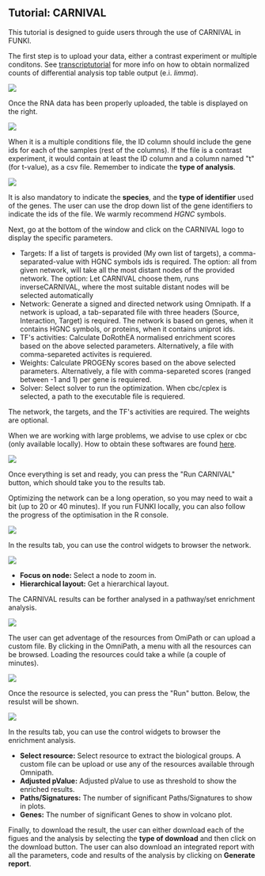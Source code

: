 ## Tutorial: CARNIVAL

This tutorial is designed to guide users through the use of CARNIVAL in FUNKI.

The first step is to upload your data, either a contrast experiment or multiple conditons.
See [transcriptutorial](https://github.com/saezlab/transcriptutorial) for more info on how to obtain normalized counts of differential analysis top table output (e.i. _limma_).

![](scs/01_upload_expression.001.png)

Once the RNA data has been properly uploaded, the table is displayed on the right.

![](scs/02_display_table.002.png)

When it is a multiple conditions file, 
the ID column should include the gene ids for each of the samples (rest of the columns).
If the file is a contrast experiment, 
it would contain at least the ID column and a column named "t" (for t-value), as a csv file.
Remember to indicate the **type of analysis**.

![](scs/03_gene_id.002.png)

It is also mandatory to indicate the **species**, and the **type of identifier** used of the genes.
The user can use the drop down list of the gene identifiers to indicate the ids of the file.
We warmly recommend _HGNC_ symbols.

Next, go at the bottom of the window and click on the CARNIVAL logo to display the specific parameters.

* Targets: If a list of targets is provided (My own list of targets), a comma-separated-value with HGNC symbols ids is required. The option: all from given network, will take all the most distant nodes of the provided network. The option: Let CARNIVAL choose them, runs inverseCARNIVAL, where the most suitable distant nodes will be selected automatically 
* Network: Generate a signed and directed network using Omnipath. If a network is upload, a tab-separated file with three headers (Source, Interaction, Target) is required. The network is based on genes, when it contains HGNC symbols, or proteins, when it contains uniprot ids.
* TF's activities: Calculate DoRothEA normalised enrichment scores based on the above selected parameters. Alternatively, a file with comma-separeted activites is requiered.
* Weights: Calculate PROGENy scores based on the above selected parameters. Alternatively, a file with comma-separeted scores (ranged between -1 and 1) per gene is requiered.
* Solver: Select solver to run the optimization. When cbc/cplex is selected, a path to the executable file is requiered.

The network, the targets, and the TF's activities are required.
The weights are optional.

When we are working with large problems, we advise to use cplex or cbc (only available locally).
How to obtain these softwares are found [here](https://saezlab.github.io/CARNIVAL/).

![](scs/04_carnival_logo.001.png)

Once everything is set and ready, 
you can press the "Run CARNIVAL" button, 
which should take you to the results tab.

Optimizing the network can be a long operation, 
so you may need to wait a bit (up to 20 or 40 minutes). 
If you run FUNKI locally, you can also follow the progress of the optimisation in the R console.

![](scs/05_running_carnival.001.png)

In the results tab, you can use the control widgets to browser the network.

![](scs/05_running_carnival.002.png)

* **Focus on node:** Select a node to zoom in.
* **Hierarchical layout:** Get a hierarchical layout.

The CARNIVAL results can be forther analysed in a pathway/set enrichment analysis.

![](scs/06_running_pea.001.png)

The user can get adventage of the resources from OmiPath or can upload a custom file.
By clicking in the OmniPath, a menu with all the resources can be browsed.
Loading the resources could take a while (a couple of minutes).

![](scs/06_running_pea.002.png)

Once the resource is selected,
you can press the "Run" button.
Below, the resulst will be shown.

![](scs/07_pea_vis.001.png)

In the results tab, you can use the control widgets to browser the enrichment analysis.

* **Select resource:** Select resource to extract the biological groups. A custom file can be upload or use any of the resources available through Omnipath.
* **Adjusted pValue:** Adjusted pValue to use as threshold to show the enriched results.
* **Paths/Signatures:** The number of significant Paths/Signatures to show in plots.
* **Genes:** The number of significant Genes to show in volcano plot.


Finally, to download the result, the user can either download each of the figues and the analysis by selecting the **type of download** and then click on the download button.
The user can also download an integrated report with all the parameters, code and results of the analysis by clicking on **Generate report**.

